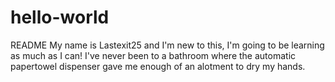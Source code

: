# hello-world
README
My name is Lastexit25 and I'm new to this, I'm going to be learning as much as I can!
I've never been to a bathroom where the automatic papertowel dispenser gave me enough of an alotment to dry my hands.
